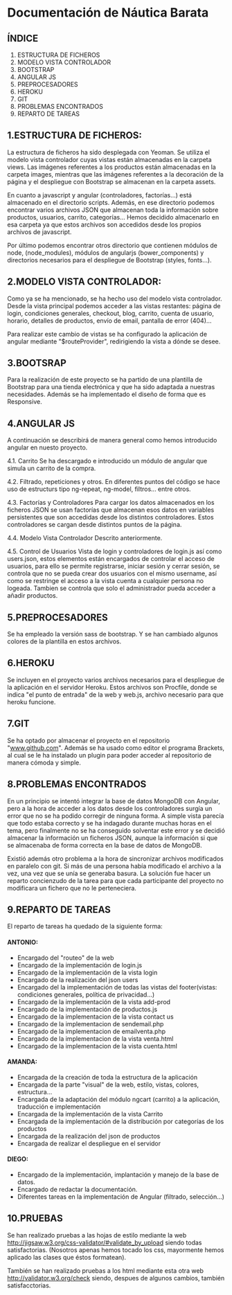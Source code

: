 <h1>Documentación de Náutica Barata</h1>



<h2>ÍNDICE</h2>

<ol>

<li>ESTRUCTURA DE FICHEROS</li>
<li>MODELO VISTA CONTROLADOR</li>
<li>BOOTSTRAP</li>
<li>ANGULAR JS</li>
<li>PREPROCESADORES</li>
<li>HEROKU</li>
<li>GIT</li>
<li>PROBLEMAS ENCONTRADOS</li>
<li>REPARTO DE TAREAS</li>

</ol>

1.ESTRUCTURA DE FICHEROS:
-------------------------
La estructura de ficheros ha sido desplegada con Yeoman. Se utiliza el modelo
vista controlador cuyas vistas están almacenadas en la carpeta views. Las imágenes
referentes a los productos están almacenadas en la carpeta images, mientras que las
imágenes referentes a la decoración de la página y el despliegue con Bootstrap se 
almacenan en la carpeta assets.

En cuanto a javascript y angular (controladores, factorías...) está almacenado
en el directorio scripts. Además, en ese directorio podemos encontrar varios
archivos JSON que almacenan toda la información sobre productos, usuarios, carrito,
categorías... Hemos decidido almacenarlo en esa carpeta ya que estos archivos son 
accedidos desde los propios archivos de javascript.

Por último podemos encontrar otros directorio que contienen módulos de node,
(node_modules), módulos de angularjs (bower_components) y directorios necesarios para el
despliegue de Bootstrap (styles, fonts...).



2.MODELO VISTA CONTROLADOR:
---------------------------
Como ya se ha mencionado, se ha hecho uso del modelo vista controlador. Desde
la vista principal podemos acceder a las vistas restantes: página de login, condiciones
generales, checkout, blog, carrito, cuenta de usuario, horario, detalles de productos, 
envío de email, pantalla de error (404)...
	
Para realizar este cambio de vistas se ha configurado la aplicación de angular 
mediante "$routeProvider", redirigiendo la vista a dónde se desee.


3.BOOTSRAP
----------
Para la realización de este proyecto se ha partido de una plantilla de 
Bootstrap para una tienda electrónica y que ha sido adaptada a nuestras
necesidades.
Además se ha implementado el diseño de forma que es Responsive.
	

4.ANGULAR JS
------------
A continuación se describirá de manera general como hemos introducido angular
en nuesto proyecto.
	
4.1. Carrito
Se ha descargado e introducido un módulo de angular que simula un carrito de 
la compra.
	
4.2. Filtrado, repeticiones y otros.
En diferentes puntos del código se hace uso de estructurs tipo ng-repeat,
ng-model, filtros... entre otros.

4.3. Factorías y Controladores
Para cargar los datos almacenados en los ficheros JSON se usan factorías 
que almacenan esos datos en variables persistentes que son accedidas desde los
distintos controladores. Estos controladores se cargan desde distintos puntos 
de la página.

4.4. Modelo Vista Controlador
Descrito anteriormente.

4.5. Control de Usuarios
Vista de login y controladores de login.js así como users.json, estos elementos están encargados de controlar el acceso de usuarios, para ello se permite registrarse, iniciar sesión y cerrar sesión, se controla que no se pueda crear dos usuarios con el mismo username, así como se restringe el acceso a la vista cuenta a cualquier persona no logeada. Tambien se controla que solo el administrador pueda acceder a añadir productos.


5.PREPROCESADORES
-----------------
Se ha empleado la versión sass de bootstrap. Y se han cambiado algunos colores de la plantilla en estos archivos.



6.HEROKU
--------
Se incluyen en el proyecto varios archivos necesarios para el despliegue de la
aplicación en el servidor Heroku. Estos archivos son Procfile, donde se indica "el punto de entrada" de la web y web.js, archivo necesario para que heroku funcione.



7.GIT
-----
Se ha optado por almacenar el proyecto en el repositorio "www.github.com". 
Además se ha usado como editor el programa Brackets, al cual se le ha instalado un
plugin para poder acceder al repositorio de manera cómoda y simple.



8.PROBLEMAS ENCONTRADOS
-----------------------
En un principio se intentó integrar la base de datos MongoDB con Angular, pero 
a la hora de acceder a los datos desde los controladores surgía un error que no 
se ha podido corregir de ninguna forma. A simple vista parecía que todo estaba
correcto y se ha indagado durante muchas horas en el tema, pero finalmente no se 
ha conseguido solventar este error y se decidió almacenar la información un ficheros 
JSON, aunque la información si que se almacenaba de forma correcta en la base de datos
de MongoDB.

Existió además otro problema a la hora de sincronizar archivos modificados en
paralelo con git. Si más de una persona había modificado el archivo a la vez, una 
vez que se unía se generaba basura. La solución fue hacer un reparto concienzudo
de la tarea para que cada participante del proyecto no modificara un fichero que 
no le perteneciera.


9.REPARTO DE TAREAS
-------------------
El reparto de tareas ha quedado de la siguiente forma:

<h4>ANTONIO:</h4>
<ul>
<li>Encargado del "routeo" de la web</li>
<li>Encargado de la implementación de login.js</li>
<li>Encargado de la implementación de la vista login</li>
<li>Encargado de la realización del json users</li>
<li>Encargado del la implementación de todas las vistas del footer(vistas: condiciones generales, política de privacidad...)</li>
<li>Encargado de la implementación de la vista add-prod</li>
<li>Encargado de la implementación de productos.js</li>
<li>Encargado de la implementacion de la vista contact us</li>
<li>Encargado de la implementacion de sendemail.php</li>
<li>Encargado de la implementacion de emailventa.php</li>
<li>Encargado de la implementacion de la vista venta.html</li>
<li>Encargado de la implementacion de la vista cuenta.html</li>
</ul>

<h4>AMANDA:</h4>
<ul>
<li>Encargada de la creación de toda la estructura de la aplicación</li>
<li>Encargada de la parte "visual" de la web, estilo, vistas, colores, estructura...</li>
<li>Encargada de la adaptación del módulo ngcart (carrito) a la aplicación, traducción e implementación</li>
<li>Encargada de la implementación de la vista Carrito</li>
<li>Encargada de la implementación de la distribución por categorías de los productos</li>
<li>Encargada de la realización del json de productos</li>
<li>Encargada de realizar el despliegue en el servidor</li>
			</ul>

<h4>DIEGO:</h4>
<ul>
<li>Encargado de la implementación, implantación y manejo de la base de datos.</li>
<li>Encargado de redactar la documentación.</li>
<li>Diferentes tareas en la implementación de Angular (filtrado, selección...)</li>
</ul>

10.PRUEBAS
-----------
Se han realizado pruebas a las hojas de estilo mediante la web 
    http://jigsaw.w3.org/css-validator/#validate_by_upload
siendo todas satisfactorias. (Nosotros apenas hemos tocado los css, mayormente hemos aplicado las clases que éstos formatean).

También se han realizado pruebas a los html mediante esta otra web 
    http://validator.w3.org/check
siendo, despues de algunos cambios, también satisfacctorias.
